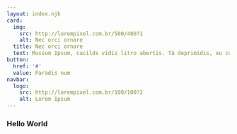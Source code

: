```yaml
---
layout: index.njk
card:
  img:
    src: http://lorempixel.com.br/500/400?1
    alt: Nec orci ornare
  title: Nec orci ornare
  text: Mussum Ipsum, cacilds vidis litro abertis. Tá deprimidis, eu conheço uma cachacis que pode alegrar sua vidis.
button:
  href: '#'
  value: Paradis num
navbar:
  logo:
    src: http://lorempixel.com.br/100/100?2
    alt: Lorem Ipsum
---
```


### Hello World
